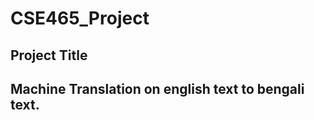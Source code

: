 # CSE465_Project
<h2>Project Title<h2>
  <p>Machine Translation on english text to bengali text.<p>
